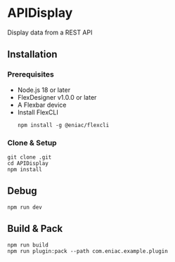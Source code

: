 
# APIDisplay

Display data from a REST API

## Installation


### **Prerequisites**

- Node.js 18 or later  
- FlexDesigner v1.0.0 or later  
- A Flexbar device 
- Install FlexCLI  
  ```
  npm install -g @eniac/flexcli
  ```

### Clone & Setup

```
git clone .git
cd APIDisplay
npm install
```

## Debug

```
npm run dev
```

## Build & Pack

```
npm run build
npm run plugin:pack --path com.eniac.example.plugin
```
  
